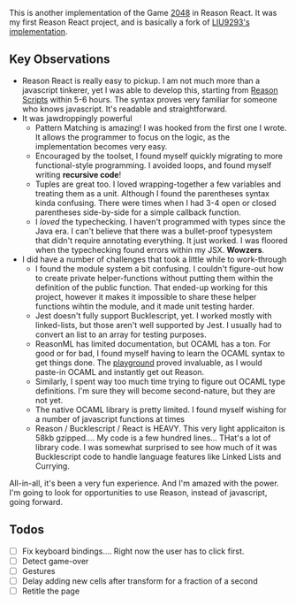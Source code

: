 This is another implementation of the Game [2048](http://2048game.com/) in
Reason React. It was my first Reason React project, and is basically a fork of
[LIU9293's implementation](https://github.com/LIU9293/reason-react-2048).

## Key Observations

* Reason React is really easy to pickup. I am not much more than a javascript
  tinkerer, yet I was able to develop this, starting from
  [Reason Scripts](https://github.com/reasonml-community/reason-scripts) within
  5-6 hours. The syntax proves very familiar for someone who knows javascript.
  It's readable and straightforward.
* It was jawdroppingly powerful
  * Pattern Matching is amazing! I was hooked from the first one I wrote. It
    allows the programmer to focus on the logic, as the implementation becomes
    very easy.
  * Encouraged by the toolset, I found myself quickly migrating to more
    functional-style programming. I avoided loops, and found myself writing
    **recursive code**!
  * Tuples are great too. I loved wrapping-together a few variables and treating
    them as a unit. Although I found the parentheses syntax kinda confusing.
    There were times when I had 3-4 open or closed parentheses side-by-side for
    a simple callback function.
  * I _loved_ the typechecking. I haven't programmed with types since the Java
    era. I can't believe that there was a bullet-proof typesystem that didn't
    require annotating everything. It just worked. I was floored when the
    typechecking found errors within my JSX. **Wowzers**.
* I did have a number of challenges that took a little while to work-through
  * I found the module system a bit confusing. I couldn't figure-out how to
    create private helper-functions without putting them within the definition
    of the public function. That ended-up working for this project, however it
    makes it impossible to share these helper functions wihtin the module, and
    it made unit testing harder.
  * Jest doesn't fully support Bucklescript, yet. I worked mostly with
    linked-lists, but those aren't well supported by Jest. I usually had to
    convert an list to an array for testing purposes.
  * ReasonML has limited documentation, but OCAML has a ton. For good or for
    bad, I found myself having to learn the OCAML syntax to get things done. The
    [playground](https://reasonml.github.io/try) proved invaluable, as I would
    paste-in OCAML and instantly get out Reason.
  * Similarly, I spent way too much time trying to figure out OCAML type
    definitions. I'm sure they will become second-nature, but they are not yet.
  - The native OCAML library is pretty limited. I found myself wishing for a
    number of javascript functions at times
  - Reason / Bucklescript / React is HEAVY. This very light applicaiton is 58kb
    gzipped.... My code is a few hundred lines... THat's a lot of library code.
    I was somewhat surprised to see how much of it was Bucklescript code to
    handle language features like Linked Lists and Currying.

All-in-all, it's been a very fun experience. And I'm amazed with the power. I'm
going to look for opportunities to use Reason, instead of javascript, going
forward.

## Todos

* [ ] Fix keyboard bindings.... Right now the user has to click first.
* [ ] Detect game-over
* [ ] Gestures
* [ ] Delay adding new cells after transform for a fraction of a second
* [ ] Retitle the page
